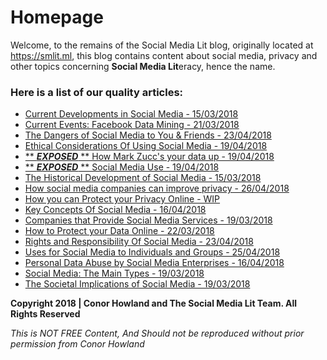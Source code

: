 # Homepage

Welcome, to the remains of the Social Media Lit blog, originally located at https://smlit.ml, this blog contains content about social media, privacy and other topics concerning **Social Media Lit**eracy, hence the name.

### Here is a list of our quality articles:

- [Current Developments in Social Media - 15/03/2018](https://snaddyvitch-dispenser.github.io/social-media-lit/posts/current-developments-social-media/index.html)
- [Current Events: Facebook Data Mining - 21/03/2018](https://snaddyvitch-dispenser.github.io/social-media-lit/posts/current-events-facebook-data-mining/index.html)
- [The Dangers of Social Media to You & Friends - 23/04/2018](https://snaddyvitch-dispenser.github.io/social-media-lit/posts/dangers-social-media/index.html)
- [Ethical Considerations Of Using Social Media - 19/04/2018](https://snaddyvitch-dispenser.github.io/social-media-lit/posts/ethical-considerations-using-social-media/index.html)
- [** ***EXPOSED*** ** How Mark Zucc's your data up - 19/04/2018](https://snaddyvitch-dispenser.github.io/social-media-lit/posts/exposed-mark-zucc-data/index.html)
- [** ***EXPOSED*** ** Social Media Use - 19/04/2018](https://snaddyvitch-dispenser.github.io/social-media-lit/posts/exposed-social-media-use/index.html)
- [The Historical Development of Social Media - 15/03/2018](https://snaddyvitch-dispenser.github.io/social-media-lit/posts/historical-development-social-media/index.html)
- [How social media companies can improve privacy - 26/04/2018](https://snaddyvitch-dispenser.github.io/social-media-lit/posts/how-social-media-companies-can-improve-privacy/index.html)
- [How you can Protect your Privacy Online - WIP](https://snaddyvitch-dispenser.github.io/social-media-lit/posts/how-you-can-protect-your-privacy-online/index.html)
- [Key Concepts Of Social Media - 16/04/2018](https://snaddyvitch-dispenser.github.io/social-media-lit/posts/key-concepts-social-media/index.html)
- [Companies that Provide Social Media Services - 19/03/2018](https://snaddyvitch-dispenser.github.io/social-media-lit/posts/main-companies-social-media/index.html)
- [How to Protect your Data Online - 22/03/2018](https://snaddyvitch-dispenser.github.io/social-media-lit/posts/protect-data-online/index.html)
- [Rights and Responsibility Of Social Media - 23/04/2018](https://snaddyvitch-dispenser.github.io/social-media-lit/posts/rights-responsibilities/index.html)
- [Uses for Social Media to Individuals and Groups - 25/04/2018](https://snaddyvitch-dispenser.github.io/social-media-lit/posts/social-media-individuals-groups/index.html)
- [Personal Data Abuse by Social Media Enterprises - 16/04/2018](https://snaddyvitch-dispenser.github.io/social-media-lit/posts/social-media-personal-data-abuse/index.html)
- [Social Media: The Main Types - 19/03/2018](https://snaddyvitch-dispenser.github.io/social-media-lit/posts/social-media-types/index.html)
- [The Societal Implications of Social Media - 19/03/2018](https://snaddyvitch-dispenser.github.io/social-media-lit/posts/societal-implications-social-media/index.html)


**Copyright 2018 | Conor Howland and The Social Media Lit Team. All Rights Reserved**

*This is NOT FREE Content, And Should not be reproduced without prior permission from Conor Howland*
